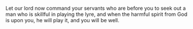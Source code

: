 Let our lord now command your servants who are before you to seek out a man who is skillful in playing the lyre, and when the harmful spirit from God is upon you, he will play it, and you will be well.
